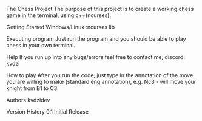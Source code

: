 The Chess Project
The purpose of this project is to create a working chess game in the terminal, using c++(ncurses).

Getting Started
Windows/Linux :ncurses lib

Executing program
Just run the program and you should be able to play chess in your own terminal.

Help
If you run up into any bugs/errors feel free to contact me, discord: kvdzi

How to play
After you run the code, just type in the annotation of the move you are willing to make (standard eng annotation), e.g. Nc3 - will move your knight from B1 to C3.

Authors
kvdzidev

Version History
0.1
Initial Release
